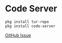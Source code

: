 # Code Server

```shell
pkg install tur-repo
pkg install code-server
```

[GitHub Issue](https://github.com/coder/code-server/issues/5745)